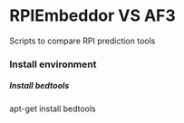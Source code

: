 # RPIEmbeddor VS AF3
Scripts to compare RPI prediction tools

### Install environment

##### Install bedtools

apt-get install bedtools



